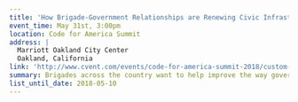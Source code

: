 ```yaml
---
title: 'How Brigade-Government Relationships are Renewing Civic Infrastructure'
event_time: May 31st, 3:00pm
location: Code for America Summit
address: |
  Marriott Oakland City Center
  Oakland, California
link: 'http://www.cvent.com/events/code-for-america-summit-2018/custom-37-e12d85b157b94d69b80d8911cc641d36.aspx'
summary: Brigades across the country want to help improve the way government works and add capacity, but local government often struggles to utilize this help. This panel-style talk – featuring Mateo Clarke from the City of Austin – focuses on the process by which Brigades and cities/regions can collaborate for right-sized impact. The discussion will center on some of the straightforward challenges government faces and the many ways that Brigades can be helpful to government outside of delivering software. We will also surface some of the stickier challenges that persist and ways that some Brigades have attempted to meet those harder challenges. For municipal and state governments currently without a Brigade, we'll touch on ways that civic tech communities have formed from the groundswell of energy around civic engagement. This panel will be instructive for Brigades and cities/regions while also providing insight for state-level government.  
list_until_date: 2018-05-10
---
```

